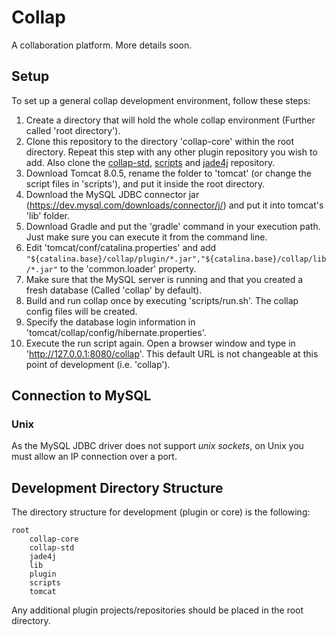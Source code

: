# Collap

A collaboration platform. More details soon.


## Setup

To set up a general collap development environment, follow these steps:

1. Create a directory that will hold the whole collap environment (Further called 'root directory').
2. Clone this repository to the directory 'collap-core' within the root directory.
Repeat this step with any other plugin repository you wish to add. Also clone the [collap-std](https://github.com/Collap/collap-std), 
[scripts](https://github.com/Collap/scripts) and [jade4j](https://github.com/Collap/jade4j) repository.
3. Download Tomcat 8.0.5, rename the folder to 'tomcat' (or change the script files in 'scripts'),
and put it inside the root directory.
4. Download the MySQL JDBC connector jar (https://dev.mysql.com/downloads/connector/j/) and put it into tomcat's 'lib' folder.
5. Download Gradle and put the 'gradle' command in your execution path. Just make sure you can execute it from the command line.
6. Edit 'tomcat/conf/catalina.properties' and add `"${catalina.base}/collap/plugin/*.jar","${catalina.base}/collap/lib/*.jar"`
to the 'common.loader' property.
7. Make sure that the MySQL server is running and that you created a fresh database (Called 'collap' by default).
8. Build and run collap once by executing 'scripts/run.sh'. The collap config files will be created.
9. Specify the database login information in 'tomcat/collap/config/hibernate.properties'.
10. Execute the run script again. Open a browser window and type in 'http://127.0.0.1:8080/collap'. This default URL is not changeable at this point of development (i.e. 'collap').




## Connection to MySQL

### Unix

As the MySQL JDBC driver does not support *unix sockets*, on Unix you must allow an IP connection over a port.




## Development Directory Structure

The directory structure for development (plugin or core) is the following:

    root
        collap-core
        collap-std
        jade4j
        lib
        plugin
        scripts
        tomcat

Any additional plugin projects/repositories should be placed in the root directory.